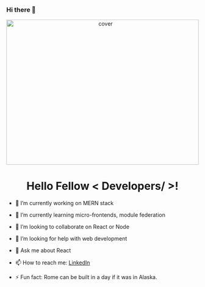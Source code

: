 ### Hi there 👋

<!--
**arkahood/arkahood** is a ✨ _special_ ✨ repository because its `README.md` (this file) appears on your GitHub profile.

Here are some ideas to get you started:

-->
<div align="center">
<img width="100%" height = "380px" src="https://images.idgesg.net/images/article/2020/05/sale_25313_primary_image_wide-100842650-large.jpg" alt="cover" />
<h1> Hello Fellow < Developers/ >!</h1>
</div>
  
- 🔭 I’m currently working on MERN stack
  
- 🌱 I’m currently learning micro-frontends, module federation
  
- 👯 I’m looking to collaborate on React or Node
  
- 🤔 I’m looking for help with web development
  
- 💬 Ask me about React
  
- 📫 How to reach me: <a href="https://www.linkedin.com/in/arkajit-choudhury-0bba671a5/"> LinkedIn </a>
  
- ⚡ Fun fact: Rome can be built in a day if it was in Alaska.
